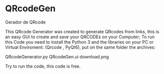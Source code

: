 # QRcodeGen 
Gerador de QRcode 

This QRcode Generator was created to generate QRcodes from links, this is an easy GUI to create and save your QRCODEs on your Computer; 
To run this Code you need to install the Python 3 and the libraries on your PC or Virtual Enviroment: (Qrcode , PyQt6), put on the same folder the archives:

QRcodeGenerator.py
QRcodeGen.ui
download.png

Try to run the code, this code is free.



